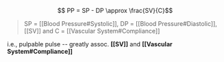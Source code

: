 $$ PP = SP - DP \approx \frac{SV}{C}$$
> SP = [[Blood Pressure#Systolic]], DP = [[Blood Pressure#Diastolic]], [[SV]] and C = [[Vascular System#Compliance]]

i.e., pulpable pulse -- greatly assoc. **[[SV]]** and **[[Vascular System#Compliance]]**

